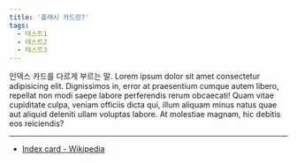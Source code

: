```yaml
---
title: '플래시 카드란?'
tags:
  - 테스트1
  - 테스트2
  - 테스트3
---
```


인덱스 카드를 다르게 부르는 말. Lorem ipsum dolor sit amet consectetur adipisicing elit. Dignissimos in, error at praesentium cumque autem libero, repellat non modi saepe labore perferendis rerum obcaecati! Quam vitae cupiditate culpa, veniam officiis dicta qui, illum aliquam minus natus quae aut aliquid deleniti ullam voluptas labore. At molestiae magnam, hic debitis eos reiciendis?

---

- [Index card - Wikipedia](https://en.wikipedia.org/wiki/Index_card)
